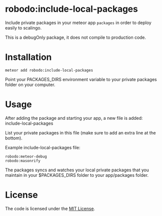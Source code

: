 # robodo:include-local-packages
Include private packages in your meteor app `packages` in order to deploy easily to scalingo.

This is a debugOnly package, it does not compile to production code.


# Installation

```
meteor add robodo:include-local-packages
```

Point your PACKAGES_DIRS environment variable to your private packages folder on your computer.


# Usage

After adding the package and starting your app, a new file is added: include-local-packages

List your private packages in this file (make sure to add an extra line at the bottom). 

Example include-local-packages file:

```
robodo:meteor-debug
robodo:masonrify

```

The packages syncs and watches your local private packages that you maintain in your $PACKAGES_DIRS folder to your app/packages folder.

# License

The code is licensed under the [MIT License](LICENSE).